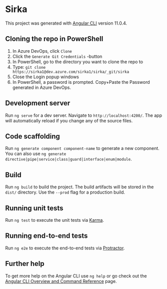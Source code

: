 # Sirka

This project was generated with [Angular CLI](https://github.com/angular/angular-cli) version 11.0.4.

## Cloning the repo in PowerShell

1. In Azure DevOps, click `Clone` 
2. Click the `Generate Git Credentials` -button
3. In PowerShell, go to the directory you want to clone the repo to
4. Type: `git clone https://sirka1@dev.azure.com/sirka1/sirka/_git/sirka`
5. Close the Login popup windows
6. In PowerShell, a password is prompted. Copy+Paste the Password generated in Azure DevOps.

## Development server

Run `ng serve` for a dev server. Navigate to `http://localhost:4200/`. The app will automatically reload if you change any of the source files.

## Code scaffolding

Run `ng generate component component-name` to generate a new component. You can also use `ng generate directive|pipe|service|class|guard|interface|enum|module`.

## Build

Run `ng build` to build the project. The build artifacts will be stored in the `dist/` directory. Use the `--prod` flag for a production build.

## Running unit tests

Run `ng test` to execute the unit tests via [Karma](https://karma-runner.github.io).

## Running end-to-end tests

Run `ng e2e` to execute the end-to-end tests via [Protractor](http://www.protractortest.org/).

## Further help

To get more help on the Angular CLI use `ng help` or go check out the [Angular CLI Overview and Command Reference](https://angular.io/cli) page.
